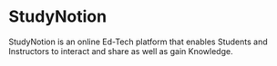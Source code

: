 # StudyNotion
StudyNotion is an online Ed-Tech platform that enables Students and Instructors to interact and share as well as gain Knowledge.
